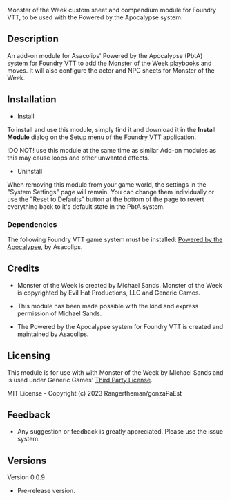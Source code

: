 Monster of the Week custom sheet and compendium module for Foundry VTT, to be used with the Powered by the Apocalypse system.

## Description

An add-on module for Asacolips' Powered by the Apocalypse (PbtA) system for Foundry VTT to add the Monster of the Week playbooks and moves. It will also configure the actor and NPC sheets for Monster of the Week.

## Installation

* Install

To install and use this module, simply find it and download it in the **Install Module** dialog on the Setup menu of the Foundry VTT application.

!DO NOT! use this module at the same time as similar Add-on modules as this may cause loops and other unwanted effects.

* Uninstall

When removing this module from your game world, the settings in the "System Settings" page will remain. You can change them individually or use the "Reset to Defaults" button at the bottom of the page to revert everything back to it's default state in the PbtA system.

### Dependencies

The following Foundry VTT game system must be installed: [Powered by the Apocalypse](https://gitlab.com/asacolips-projects/foundry-mods/pbta), by Asacolips.

## Credits  

* Monster of the Week is created by Michael Sands. Monster of the Week is copyrighted by Evil Hat Productions, LLC and Generic Games.

* This module has been made possible with the kind and express permission of Michael Sands. 
* The Powered by the Apocalypse system for Foundry VTT is created and maintained by Asacolips.

## Licensing

This module is for use with with Monster of the Week by Michael Sands and is used under Generic Games' [Third Party License](https://genericgames.co.nz/third_party_policy/).

MIT License - Copyright (c) 2023 Rangertheman/gonzaPaEst

## Feedback

* Any suggestion or feedback is greatly appreciated. Please use the issue system.

## Versions

Version 0.0.9

* Pre-release version.
